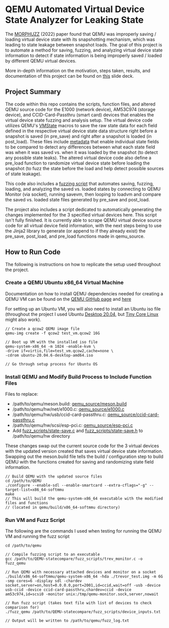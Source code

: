 # QEMU Automated Virtual Device State Analyzer for Leaking State
The [MORPHUZZ](https://www.usenix.org/system/files/sec22-bulekov.pdf) (2022) paper found that QEMU was improperly saving / loading virtual device state with its snapshotting mechanism, which was leading to state leakage between snapshot loads. The goal of this project is to automate a method for saving, fuzzing, and analyzing virtual device state information to detect if state information is being improperly saved / loaded by different QEMU virtual devices.

More in-depth information on the motivation, steps taken, results, and documentation of this project can be found on [this](https://docs.google.com/presentation/d/1ONY96otzQZbfdQANVCA5XiQ0zecyeaLlhc2oCVPhYOk/edit?usp=sharing) slide deck.

## Project Summary
The code within this repo contains the scripts, function files, and altered QEMU source code for the E1000 (network device), AM53C974 (storage device), and CCID-Card-Passthru (smart card) devices that enables the virtual device state fuzzing and analysis setup. The virtual device code utilizes QEMU's [VMState](https://www.qemu.org/docs/master/devel/migration/main.html#vmstate) macros to save the raw state data for each field defined in the respective virtual device state data structure right before a snapshot is saved (in pre_save) and right after a snapshot is loaded (in post_load). These files include [metadata](https://docs.google.com/presentation/d/1ONY96otzQZbfdQANVCA5XiQ0zecyeaLlhc2oCVPhYOk/edit#slide=id.g2cece7f2d41_0_104) that enable individual state fields to be compared to detect any differences between what each state field was when it was saved vs. when it was loaded by the snapshot (to detect any possible state leaks). The altered virtual device code also define a pre_load function to randomize virtual device state before loading the snapshot (to fuzz the state before the load and help detect possible sources of state leakage).

This code also includes a [fuzzing script](https://github.com/TrevorChan1/QEMU-statecompare/blob/main/fuzz_scripts/trev_monitor.c) that automates saving, fuzzing, loading, and analyzing the saved vs. loaded states by connecting to QEMU Monitor (via socket), running savevm, then looping to loadvm and compare the saved vs. loaded state files generated by pre_save and post_load.

The project also includes a script dedicated to automatically generating the changes implemented for the 3 specified virtual devices here. This script isn't fully finished. It is currently able to scrape QEMU virtual device source code for all virtual device field information, with the next steps being to use the Jinja2 library to generate (or append to if they already exist) the pre_save, post_load, and pre_load functions made in qemu_source.

## How to Run Code
The following is instructions on how to replicate the setup used throughout the project.

### Create a QEMU Ubuntu x86_64 Virtual Machine
Documentation on how to install QEMU dependencies needed for creating a QEMU VM can be found on the [QEMU GitHub page](https://github.com/qemu/qemu?tab=readme-ov-file) and [here](https://wiki.qemu.org/Hosts/Linux)

For setting up an Ubuntu VM, you will also need to install an Ubuntu iso file (throughout the project I used Ubuntu [Desktop 20.04](https://releases.ubuntu.com/focal/), but [Tiny Core Linux](http://tinycorelinux.net/) might also work).

```
// Create a qcow2 QEMU image file
qemu-img create -f qcow2 test_vm.qcow2 16G

// Boot up VM with the installed iso file
qemu-system-x86_64 -m 1024 -enable-kvm \
-drive if=virtio,file=test_vm.qcow2,cache=none \
-cdrom ubuntu-20.04.6-desktop-amd64.iso

// Go through setup process for Ubuntu OS
```

### Install QEMU and Modify Build Process to Include Function Files


Files to replace:
- /path/to/qemu/meson.build: [qemu_source/meson.build](https://github.com/TrevorChan1/QEMU-statecompare/blob/main/qemu_source/meson.build)
- /path/to/qemu/hw/net/e1000.c: [qemu_source/e1000.c](https://github.com/TrevorChan1/QEMU-statecompare/blob/main/qemu_source/e1000.c)
- /path/to/qemu/hw/usb/ccid-card-passthru.c: [qemu_source/ccid-card-passthru.c](https://github.com/TrevorChan1/QEMU-statecompare/blob/main/qemu_source/ccid-card-passthru.c)
- /path/to/qemu/hw/scsi/esp-pci.c: [qemu_source/esp-pci.c](https://github.com/TrevorChan1/QEMU-statecompare/blob/main/qemu_source/esp-pci.c)
- Add [fuzz_scripts/state-save.c](https://github.com/TrevorChan1/QEMU-statecompare/blob/main/fuzz_scripts/state-save.c) and [fuzz_scripts/state-save.h](https://github.com/TrevorChan1/QEMU-statecompare/blob/main/fuzz_scripts/state-save.h) to /path/to/qemu/hw directory

These changes swap out the current source code for the 3 virtual devices with the updated version created that saves virtual device state information. Swapping out the meson.build file tells the build / configuration step to build QEMU with the functions created for saving and randomizing state field information.

```
// Build QEMU with the updated source files
cd /path/to/QEMU
./configure --enable-sdl --enable-smartcard --extra-cflags="-g" --target-list=x86_64-softmmu
make
// This will build the qemu-system-x86_64 executable with the modified files and functions
// (located in qemu/build/x86_64-softmmu directory)
```

### Run VM and Fuzz Script
The following are the commands I used when testing for running the QEMU VM and running the fuzz script
```
cd /path/to/qemu

// Compile fuzzing script to an executable
gcc /path/to/QEMU-statecompare/fuzz_scripts/trev_monitor.c -o fuzz_qemu

// Run QEMU with necessary attached devices and monitor on a socket
./build/x86_64-softmmu/qemu-system-x86_64 -hda ./trevor_test.img -m 6G -smp cores=6 -display sdl -chardev socket,server=on,host=0.0.0.0,port=2001,id=ccid,wait=off -usb -device usb-ccid -device ccid-card-passthru,chardev=ccid -device am53c974,id=scsi0 -monitor unix:/tmp/qemu-monitor.sock,server,nowait

// Run fuzz script (takes text file with list of devices to check comparison for)
./fuzz_qemu /path/to/QEMU-statecompare/fuzz_scripts/device_inputs.txt

// Output will be written to /path/to/qemu/fuzz_log.txt
```
